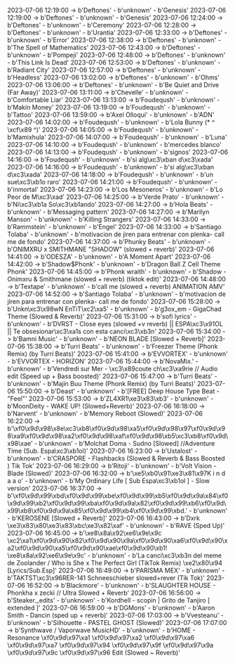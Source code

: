 2023-07-06 12:19:00 -> b'Deftones' - b'unknown' - b'Genesis'
2023-07-06 12:19:00 -> b'Deftones' - b'unknown' - b'Genesis'
2023-07-06 12:24:00 -> b'Deftones' - b'unknown' - b'Ceremony'
2023-07-06 12:28:00 -> b'Deftones' - b'unknown' - b'Urantia'
2023-07-06 12:33:00 -> b'Deftones' - b'unknown' - b'Error'
2023-07-06 12:38:00 -> b'Deftones' - b'unknown' - b'The Spell of Mathematics'
2023-07-06 12:43:00 -> b'Deftones' - b'unknown' - b'Pompeji'
2023-07-06 12:48:00 -> b'Deftones' - b'unknown' - b'This Link Is Dead'
2023-07-06 12:53:00 -> b'Deftones' - b'unknown' - b'Radiant City'
2023-07-06 12:57:00 -> b'Deftones' - b'unknown' - b'Headless'
2023-07-06 13:02:00 -> b'Deftones' - b'unknown' - b'Ohms'
2023-07-06 13:06:00 -> b'Deftones' - b'unknown' - b'Be Quiet and Drive (Far Away)'
2023-07-06 13:11:00 -> b'Chevelle' - b'unknown' - b'Comfortable Liar'
2023-07-06 13:13:00 -> b'Foudeqush' - b'unknown' - b'Makin Money'
2023-07-06 13:19:00 -> b'Foudeqush' - b'unknown' - b'Tattoo'
2023-07-06 13:59:00 -> b'Axel Olloqui' - b'unknown' - b'ADN'
2023-07-06 14:02:00 -> b'Foudeqush' - b'unknown' - b'Lola Bunny (* ^ \xcf\x89 ^)'
2023-07-06 14:05:00 -> b'Foudeqush' - b'unknown' - b'Mamixhula'
2023-07-06 14:07:00 -> b'Foudeqush' - b'unknown' - b'Luna'
2023-07-06 14:10:00 -> b'Foudeqush' - b'unknown' - b'mercedes blanco'
2023-07-06 14:13:00 -> b'Foudeqush' - b'unknown' - b'signos'
2023-07-06 14:16:00 -> b'Foudeqush' - b'unknown' - b'si alg\xc3\xban d\xc3\xada'
2023-07-06 14:16:00 -> b'Foudeqush' - b'unknown' - b'si alg\xc3\xban d\xc3\xada'
2023-07-06 14:18:00 -> b'Foudeqush' - b'unknown' - b'un sue\xc3\xb1o raro'
2023-07-06 14:21:00 -> b'Foudeqush' - b'unknown' - b'inmortal'
2023-07-06 14:23:00 -> b'Los Mesoneros' - b'unknown' - b'Lo Peor de M\xc3\xad'
2023-07-06 14:25:00 -> b'Verde Prato' - b'unknown' - b'Ni\xc3\xb1a So\xc3\xb1ando'
2023-07-06 14:27:00 -> b'Hola Beats' - b'unknown' - b'Messaging pattern'
2023-07-06 14:27:00 -> b'Marilyn Manson' - b'unknown' - b'Killing Strangers'
2023-07-06 14:33:00 -> b'Rammstein' - b'unknown' - b'Engel'
2023-07-06 14:33:00 -> b'Santiago Tolaba' - b'unknown' - b'motivacion de jiren para entrenar con plenka- call me de fondo'
2023-07-06 14:37:00 -> b'Phunky Beats' - b'unknown' - b'ONIMXRU x SMITHMANE "SHADOW" (slowed + reverb)'
2023-07-06 14:41:00 -> b'ODESZA' - b'unknown' - b'A Moment Apart'
2023-07-06 14:42:00 -> b'Shadow$Phonk' - b'unknown' - b'Dragon Ball Z Cell Theme Phonk'
2023-07-06 14:45:00 -> b'Phonk wraith' - b'unknown' - b'Shadow - Onimxru & Smithmane (slowed + reverb) (tiktok edit)'
2023-07-06 14:48:00 -> b'Textape' - b'unknown' - b'call me (slowed + reverb) ANIMATION AMV'
2023-07-06 14:52:00 -> b'Santiago Tolaba' - b'unknown' - b'motivacion de jiren para entrenar con plenka- call me de fondo'
2023-07-06 15:28:00 -> b'Unkn\xc3\x98wN EnTiT\xc2\xa5' - b'unknown' - b'g3ox_em - GigaChad Theme (Slowed & Reverb)'
2023-07-06 15:31:00 -> b'sofi lyrics' - b'unknown' - b'DVRST - Close eyes (slowed +v reverb) || ESPA\xc3\x91OL || Te obsesionar\xc3\xa1s con esta canci\xc3\xb3n'
2023-07-06 15:34:00 -> b'Bamni Music' - b'unknown' - b'NEON BLADE [Slowed + Reverb]'
2023-07-06 15:38:00 -> b'Turri Beats' - b'unknown' - b'Freezer Theme (Phonk Remix) (by Turri Beats)'
2023-07-06 15:41:00 -> b'EVVORTEX' - b'unknown' - b'EVVORTEX - HORIZON'
2023-07-06 15:44:00 -> b'NovaMix.' - b'unknown' - b'Vendredi sur Mer - \xc3\x89coute ch\xc3\xa9rie // Audio edit (Speed up + Bass boosted)'
2023-07-06 15:47:00 -> b'Turri Beats' - b'unknown' - b'Majin Buu Theme (Phonk Remix) (by Turri Beats)'
2023-07-06 15:50:00 -> b'Deast' - b'unknown' - b'[FREE] Deep House Type Beat - "Feel"'
2023-07-06 15:53:00 -> b'ZL4XR1\xe3\x83\xb3' - b'unknown' - b'MoonDeity - WAKE UP! (Slowed+Reverb)'
2023-07-06 16:18:00 -> b'Narvent' - b'unknown' - b'Memory Reboot (Slowed)'
2023-07-06 16:22:00 -> b'\xf0\x9d\x98\x8e\xc3\xb8\xf0\x9d\x98\xa5\xf0\x9d\x98\x97\xf0\x9d\x98\xa9\xf0\x9d\x98\xa2\xf0\x9d\x98\xaf\xf0\x9d\x98\xb5\xc3\xb8\xf0\x9d\x98\xae' - b'unknown' - b'Molchat Doma - Sudno [Slowed] //Adventure Time (Sub. Espa\xc3\xb1ol)'
2023-07-06 16:23:00 -> b'Ustalost' - b'unknown' - b'CRASPORE - Flashbacks (Slowed & Reverb & Bass Boosted ) Tik Tok'
2023-07-06 16:29:00 -> b'Ritoji' - b'unknown' - b'Volt Vision - Blade (Slowed)'
2023-07-06 16:32:00 -> b'\xe5\xb0\x91\xe3\x81\x97K i n d a a o' - b'unknown' - b'My Ordinary Life [ Sub Espa\xc3\xb1ol ] - Slow version'
2023-07-06 16:37:00 -> b'\xf0\x9d\x99\xbd\xf0\x9d\x99\xbe\xf0\x9d\x99\xb5\xf0\x9d\x9a\x84\xf0\x9d\x99\xb2\xf0\x9d\x99\xba\xf0\x9d\x9a\x82\xf0\x9d\x99\xb6\xf0\x9d\x99\xb8\xf0\x9d\x9a\x85\xf0\x9d\x99\xb4\xf0\x9d\x99\xbd.' - b'unknown' - b'KEROSENE [Slowed + Reverb]'
2023-07-06 16:43:00 -> b'Dxrk \xe3\x83\x80\xe3\x83\xbc\xe3\x82\xaf' - b'unknown' - b'RAVE (Sped Up)'
2023-07-06 16:45:00 -> b'\xe8\x8a\x92\xe6\x9e\x9c \xc2\xa1\xf0\x9d\x90\x82\xf0\x9d\x90\x9a\xf0\x9d\x90\xa6\xf0\x9d\x90\xa2\xf0\x9d\x90\xa5\xf0\x9d\x90\xae\xf0\x9d\x90\xb1! \xe8\x8a\x92\xe6\x9e\x9c' - b'unknown' - b'La canci\xc3\xb3n del meme de Zoolander / Who is She x The Perfect Girl (TikTok Remix) \xe2\x80\x94 [Lyrics/Sub.Esp]'
2023-07-06 16:49:00 -> b'PARISMA MEX' - b'unknown' - b'TAKTST\xc3\x96RER-141 Schneeschieber slowed+rever (Tik Tok)'
2023-07-06 16:52:00 -> b'Blackmore' - b'unknown' - b'SLAUGHTER HOUSE - Phonkha x  zecki // Ultra Slowed + Reverb'
2023-07-06 16:56:00 -> b'Steaker._edits' - b'unknown' - b'Kordhell - scopin | Grito de Tanjiro [ extended ]'
2023-07-06 16:59:00 -> b'DGMons' - b'unknown' - b'Aaron Smith - Dancin (sped up + reverb)'
2023-07-06 17:03:00 -> b'Vvesteanu' - b'unknown' - b'Silhouette - PASTEL GHOST (Slowed)'
2023-07-06 17:07:00 -> b'Synthwave / Vaporwave MusicHD' - b'unknown' - b'HOME - Resonance \xf0\x9d\x97\xa1 \xf0\x9d\x97\xa2 \xf0\x9d\x97\xa6 \xf0\x9d\x97\xa7 \xf0\x9d\x97\x94 \xf0\x9d\x97\x9f \xf0\x9d\x97\x9a \xf0\x9d\x97\x9c \xf0\x9d\x97\x96 Edit (Slowed ~ Reverb)'
